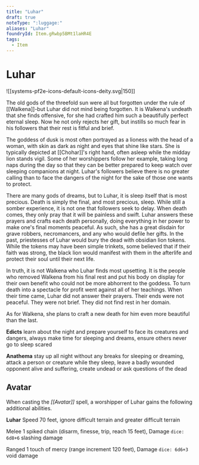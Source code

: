 ```yaml
---
title: "Luhar"
draft: true
noteType: ":luggage:"
aliases: "Luhar"
foundryId: Item.gRwbp5BMt1laHR4E
tags:
  - Item
---
```


# Luhar
![[systems-pf2e-icons-default-icons-deity.svg|150]]

The old gods of the threefold sun were all but forgotten under the rule of [[Walkena]]-but Luhar did not mind being forgotten. It is Walkena's undeath that she finds offensive, for she had crafted him such a beautifully perfect eternal sleep. Now he not only rejects her gift, but instills so much fear in his followers that their rest is fitful and brief.

The goddess of dusk is most often portrayed as a lioness with the head of a woman, with skin as dark as night and eyes that shine like stars. She is typically depicted at [[Chohar]]'s right hand, often asleep while the midday lion stands vigil. Some of her worshippers follow her example, taking long naps during the day so that they can be better prepared to keep watch over sleeping companions at night. Luhar's followers believe there is no greater calling than to face the dangers of the night for the sake of those one wants to protect.

There are many gods of dreams, but to Luhar, it is sleep itself that is most precious. Death is simply the final, and most precious, sleep. While still a somber experience, it is not one that followers seek to delay. When death comes, they only pray that it will be painless and swift. Luhar answers these prayers and crafts each death personally, doing everything in her power to make one's final moments peaceful. As such, she has a great disdain for grave robbers, necromancers, and any who would defile her gifts. In the past, priestesses of Luhar would bury the dead with obsidian lion tokens. While the tokens may have been simple trinkets, some believed that if their faith was strong, the black lion would manifest with them in the afterlife and protect their soul until their next life.

In truth, it is not Walkena who Luhar finds most upsetting. It is the people who removed Walkena from his final rest and put his body on display for their own benefit who could not be more abhorrent to the goddess. To turn death into a spectacle for profit went against all of her teachings. When their time came, Luhar did not answer their prayers. Their ends were not peaceful. They were not brief. They did not find rest in her domain.

As for Walkena, she plans to craft a new death for him even more beautiful than the last.

**Edicts** learn about the night and prepare yourself to face its creatures and dangers, always make time for sleeping and dreams, ensure others never go to sleep scared

**Anathema** stay up all night without any breaks for sleeping or dreaming, attack a person or creature while they sleep, leave a badly wounded opponent alive and suffering, create undead or ask questions of the dead

## Avatar

When casting the _[[Avatar]]_ spell, a worshipper of Luhar gains the following additional abilities.

**Luhar** Speed 70 feet, ignore difficult terrain and greater difficult terrain

Melee 1 spiked chain (disarm, finesse, trip, reach 15 feet), Damage `dice: 6d8+6` slashing damage

Ranged 1 touch of mercy (range increment 120 feet), Damage `dice: 6d6+3` void damage
